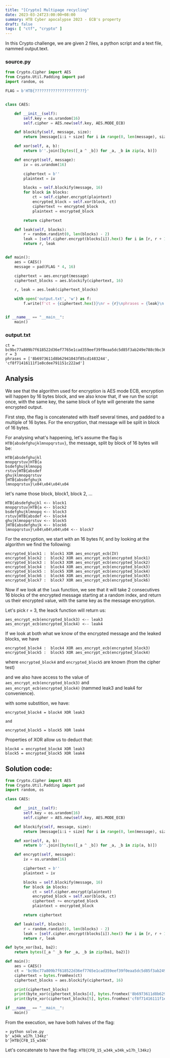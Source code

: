 ```yaml
---
title: "[Crypto] Multipage recycling"
date: 2023-03-24T23:00:00+08:00
summary: HTB Cyber apocalypse 2023 - ECB's property
draft: false
tags: [ "ctf", "crypto" ]
---
```


In this Crypto challenge, we are given 2 files, a python script and a text file, nammed output.text.

### source.py 
```python
from Crypto.Cipher import AES
from Crypto.Util.Padding import pad
import random, os

FLAG = b'HTB{??????????????????????}'


class CAES:

    def __init__(self):
        self.key = os.urandom(16)
        self.cipher = AES.new(self.key, AES.MODE_ECB)

    def blockify(self, message, size):
        return [message[i:i + size] for i in range(0, len(message), size)]

    def xor(self, a, b):
        return b''.join([bytes([_a ^ _b]) for _a, _b in zip(a, b)])

    def encrypt(self, message):
        iv = os.urandom(16)

        ciphertext = b''
        plaintext = iv

        blocks = self.blockify(message, 16)
        for block in blocks:
            ct = self.cipher.encrypt(plaintext)
            encrypted_block = self.xor(block, ct)
            ciphertext += encrypted_block
            plaintext = encrypted_block

        return ciphertext

    def leak(self, blocks):
        r = random.randint(0, len(blocks) - 2)
        leak = [self.cipher.encrypt(blocks[i]).hex() for i in [r, r + 1]]
        return r, leak


def main():
    aes = CAES()
    message = pad(FLAG * 4, 16)

    ciphertext = aes.encrypt(message)
    ciphertext_blocks = aes.blockify(ciphertext, 16)

    r, leak = aes.leak(ciphertext_blocks)

    with open('output.txt', 'w') as f:
        f.write(f'ct = {ciphertext.hex()}\nr = {r}\nphrases = {leak}\n')


if __name__ == "__main__":
    main()

```

### output.txt
```
ct = bc9bc77a809b7f618522d36ef7765e1cad359eef39f0eaa5dc5d85f3ab249e788c9bc36e11d72eee281d1a645027bd96a363c0e24efc6b5caa552b2df4979a5ad41e405576d415a5272ba730e27c593eb2c725031a52b7aa92df4c4e26f116c631630b5d23f11775804a688e5e4d5624
r = 3
phrases = ['8b6973611d8b62941043f85cd1483244', 'cf8f71416111f1e8cdee791151c222ad']
```

## Analysis

We see that the algorithm used for encryption is AES mode ECB, encryption will happen by 16 bytes block, and we also know that, if we run the script once, with the same key, the same block of byte will generate the same encrypted output.

First step, the flag is concatenated with itself several times, and padded to a multiple of 16 bytes. For the encryption, that message will be split in block of 16 bytes.

For analysing what's happening, let's assume the flag is `HTB{absdefghujklmnopqrstuv}`, the message, split by block of 16 bytes will be:

```
HTB{absdefghujkl
mnopqrstuv}HTB{a
bsdefghujklmnopq
rstuv}HTB{absdef
ghujklmnopqrstuv
}HTB{absdefghujk
lmnopqrstuv}\x04\x04\x04\x04
```
let's name those block, block1, block 2, ...

```
HTB{absdefghujkl <-- block1
mnopqrstuv}HTB{a <-- block2
bsdefghujklmnopq <-- block3
rstuv}HTB{absdef <-- block4
ghujklmnopqrstuv <-- block5
}HTB{absdefghujk <-- block6
lmnopqrstuv}\x04\x04\x04\x04 <-- block7
```
For the encryption, we start with an 16 bytes IV, and by looking at the algorithm we find the following:

```
encrypted_block1 :  block1 XOR aes_encrypt_ecb(IV)
encrypted_block2 :  block2 XOR aes_encrypt_ecb(encrypted_block1)
encrypted_block3 :  block3 XOR aes_encrypt_ecb(encrypted_block2)
encrypted_block4 :  block4 XOR aes_encrypt_ecb(encrypted_block3)
encrypted_block5 :  block5 XOR aes_encrypt_ecb(encrypted_block4)
encrypted_block6 :  block6 XOR aes_encrypt_ecb(encrypted_block5)
encrypted_block7 :  block7 XOR aes_encrypt_ecb(encrypted_block6)
```

Now if we look at the `leak` function, we see that it will take 2 consecutives 16 blocks of the encrypted message starting at a random index, and return us their encrypted value, with the same key as the message encryption.

Let's pick r = 3, the leack function will return us:

```
aes_encrypt_ecb(encrypted_block3) <-- leak3
aes_encrypt_ecb(encrypted_block4) <-- leak4
```

If we look at both what we know of the encrypted message and the leaked blocks, we have
```
encrypted_block4 :  block4 XOR aes_encrypt_ecb(encrypted_block3)
encrypted_block5 :  block5 XOR aes_encrypt_ecb(encrypted_block4)
```
where `encrypted_block4` and `encrypted_block5` are known (from the cipher test)

and we also have access to the value of `aes_encrypt_ecb(encrypted_block3)` and `aes_encrypt_ecb(encrypted_block4)` (nammed leak3 and leak4 for convenience).

with some substition, we have:

```
encrypted_block4 = block4 XOR leak3

and

encrypted_block5 = block5 XOR leak4
```
Properties of XOR allow us to deduct that:

```
block4 = encrypted_block4 XOR leak3
block5 = encrypted_block5 XOR leak4
```

## Solution code:

```python
from Crypto.Cipher import AES
from Crypto.Util.Padding import pad
import random, os

class CAES:

    def __init__(self):
        self.key = os.urandom(16)
        self.cipher = AES.new(self.key, AES.MODE_ECB)

    def blockify(self, message, size):
        return [message[i:i + size] for i in range(0, len(message), size)]

    def xor(self, a, b):
        return b''.join([bytes([_a ^ _b]) for _a, _b in zip(a, b)])

    def encrypt(self, message):
        iv = os.urandom(16)

        ciphertext = b''
        plaintext = iv

        blocks = self.blockify(message, 16)
        for block in blocks:
            ct = self.cipher.encrypt(plaintext)
            encrypted_block = self.xor(block, ct)
            ciphertext += encrypted_block
            plaintext = encrypted_block

        return ciphertext

    def leak(self, blocks):
        r = random.randint(0, len(blocks) - 2)
        leak = [self.cipher.encrypt(blocks[i]).hex() for i in [r, r + 1]]
        return r, leak

def byte_xor(ba1, ba2):
    return bytes([_a ^ _b for _a, _b in zip(ba1, ba2)])

def main():
    aes = CAES()
    ct = 'bc9bc77a809b7f618522d36ef7765e1cad359eef39f0eaa5dc5d85f3ab249e788c9bc36e11d72eee281d1a645027bd96a363c0e24efc6b5caa552b2df4979a5ad41e405576d415a5272ba730e27c593eb2c725031a52b7aa92df4c4e26f116c631630b5d23f11775804a688e5e4d5624'
    ciphertext = bytes.fromhex(ct)
    ciphertext_blocks = aes.blockify(ciphertext, 16)

    print(ciphertext_blocks)
    print(byte_xor(ciphertext_blocks[4], bytes.fromhex('8b6973611d8b62941043f85cd1483244')))
    print(byte_xor(ciphertext_blocks[5], bytes.fromhex('cf8f71416111f1e8cdee791151c222ad')))

if __name__ == "__main__":
    main()
```

From the execution, we have both halves of the flag:

```
» python solve.py
b'_w34k_w17h_l34kz'
b'}HTB{CFB_15_w34k'
```

Let's concatenate to have the flag: `HTB{CFB_15_w34k_w34k_w17h_l34kz}`
